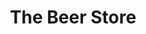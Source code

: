 ---
title: "The Beer Store"
url: /mississauga/the-beer-store-dundas-street-east/
shop: Spirituosen
---